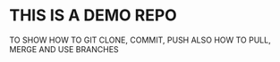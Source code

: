 # THIS IS A DEMO REPO

TO SHOW HOW TO GIT CLONE, COMMIT, PUSH
ALSO HOW TO PULL, MERGE AND USE BRANCHES
